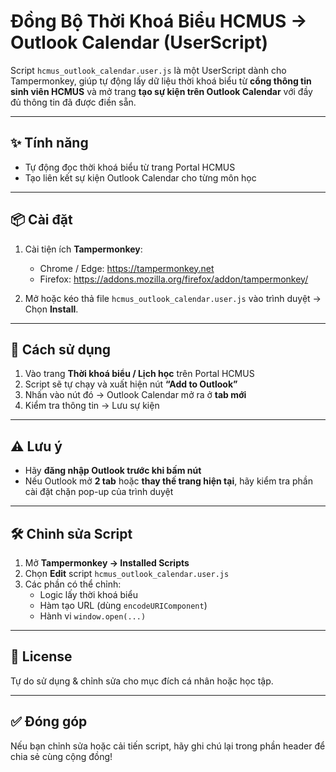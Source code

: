# Đồng Bộ Thời Khoá Biểu HCMUS → Outlook Calendar (UserScript)

Script `hcmus_outlook_calendar.user.js` là một UserScript dành cho Tampermonkey, giúp tự động lấy dữ liệu thời khoá biểu từ **cổng thông tin sinh viên HCMUS** và mở trang **tạo sự kiện trên Outlook Calendar** với đầy đủ thông tin đã được điền sẵn.

---

## ✨ Tính năng

- Tự động đọc thời khoá biểu từ trang Portal HCMUS  
- Tạo liên kết sự kiện Outlook Calendar cho từng môn học  

---

## 📦 Cài đặt

1. Cài tiện ích **Tampermonkey**:

   - Chrome / Edge: https://tampermonkey.net  
   - Firefox: https://addons.mozilla.org/firefox/addon/tampermonkey/

2. Mở hoặc kéo thả file `hcmus_outlook_calendar.user.js` vào trình duyệt → Chọn **Install**.

---

## 🚀 Cách sử dụng

1. Vào trang **Thời khoá biểu / Lịch học** trên Portal HCMUS  
2. Script sẽ tự chạy và xuất hiện nút **“Add to Outlook”**  
3. Nhấn vào nút đó → Outlook Calendar mở ra ở **tab mới**  
4. Kiểm tra thông tin → Lưu sự kiện

---

## ⚠️ Lưu ý

- Hãy **đăng nhập Outlook trước khi bấm nút**  
- Nếu Outlook mở **2 tab** hoặc **thay thế trang hiện tại**, hãy kiểm tra phần cài đặt chặn pop-up của trình duyệt  

---

## 🛠️ Chỉnh sửa Script

1. Mở **Tampermonkey → Installed Scripts**  
2. Chọn **Edit** script `hcmus_outlook_calendar.user.js`  
3. Các phần có thể chỉnh:
   - Logic lấy thời khoá biểu
   - Hàm tạo URL (dùng `encodeURIComponent`)
   - Hành vi `window.open(...)`

---

## 📄 License

Tự do sử dụng & chỉnh sửa cho mục đích cá nhân hoặc học tập.

---

## ✅ Đóng góp

Nếu bạn chỉnh sửa hoặc cải tiến script, hãy ghi chú lại trong phần header để chia sẻ cùng cộng đồng!
